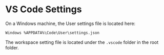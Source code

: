 # VS Code Settings

On a Windows machine, the User settings file is located here:

`Windows %APPDATA%\Code\User\settings.json`

The workspace setting file is located under the `.vscode` folder in the root folder.

